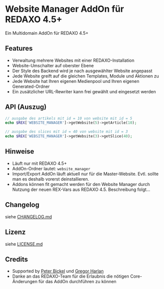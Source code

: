 Website Manager AddOn für REDAXO 4.5+
=====================================

Ein Multidomain AddOn für REDAXO 4.5+

Features
--------

* Verwaltung mehrere Websites mit einer REDAXO-Installation
* Website-Umschalter auf oberster Ebene
* Der Style des Backend wird je nach ausgewählter Website angepasst
* Jede Website greift auf die gleichen Templates, Module und Aktionen zu
* Jede Website hat Ihren eigenen Medienpool und Ihren eigenen Generated-Ordner
* Ein zusätzlicher URL-Rewriter kann frei gewählt und eingesetzt werden

API (Auszug)
------------

```php
// ausgabe des artikels mit id = 10 von website mit id = 5 
echo $REX['WEBSITE_MANAGER']->getWebsite(5)->getArticle(10);

// ausgabe des slices mit id = 40 von website mit id = 3
echo $REX['WEBSITE_MANAGER']->getWebsite(3)->getSlice(40);
```

Hinweise
--------

* Läuft nur mit REDAXO 4.5+
* AddOn-Ordner lautet: `website_manager`
* Import/Export AddOn läuft aktuell nur für die Master-Website. Evtl. sollte man es deshalb vorerst deinstallieren.
* Addons können fit gemacht werden für den Website Manager durch Nutzung der neuen REX-Vars aus REDAXO 4.5. Beschreibung folgt...

Changelog
---------

siehe [CHANGELOG.md](CHANGELOG.md)

Lizenz
------

siehe [LICENSE.md](LICENSE.md)

Credits
-------

* Supported by [Peter Bickel](https://github.com/polarpixel) und [Gregor Harlan](https://github.com/gharlan)
* Danke an das REDAXO-Team für die Erlaubnis die nötigen Core-Änderungen für das AddOn durchführen zu können

